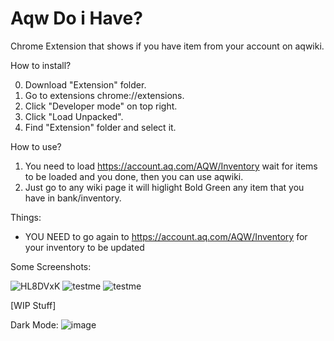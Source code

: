 # Aqw Do i Have? #
Chrome Extension that shows if you have item from your account on aqwiki.

How to install?

  0. Download "Extension" folder.
  1. Go to extensions chrome://extensions.
  2. Click "Developer mode" on top right.
  3. Click "Load Unpacked".
  4. Find "Extension" folder and select it.


How to use?

1. You need to load https://account.aq.com/AQW/Inventory wait for items to be loaded and you done, then you can use aqwiki.
2. Just go to any wiki page it will higlight Bold Green any item that you have in bank/inventory.


Things:
- YOU NEED to go again to https://account.aq.com/AQW/Inventory for your inventory to be updated


Some Screenshots:

![HL8DVxK](https://user-images.githubusercontent.com/49029552/199012445-ce4163e0-4896-4234-a02a-1daca6dad27b.png)
![testme](https://user-images.githubusercontent.com/49029552/199015685-18bf1494-98f7-4519-9fb7-7a269e02785a.png)
![testme](https://user-images.githubusercontent.com/49029552/199015906-450ab325-81da-4a95-b066-80b15264327b.png)

[WIP Stuff]

Dark Mode:
![image](https://user-images.githubusercontent.com/49029552/200137334-d19a31d5-90c6-4b97-afb0-40138f524437.png)
